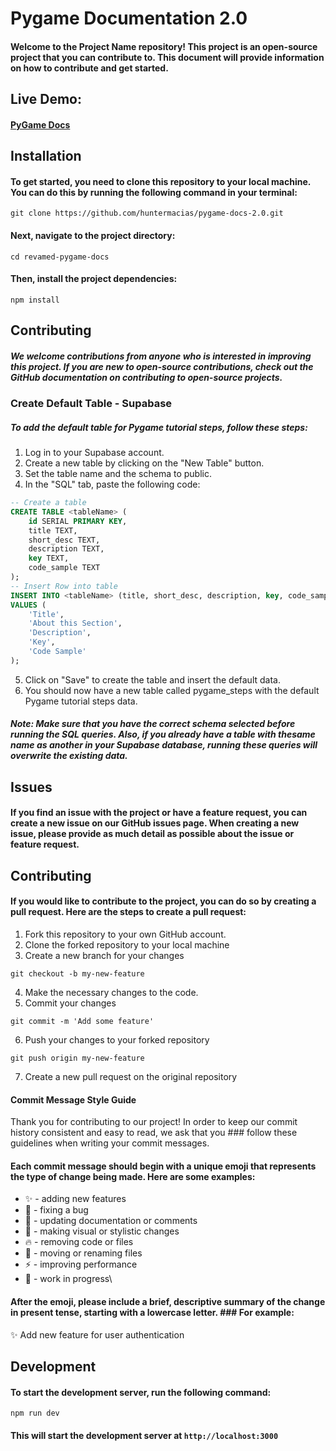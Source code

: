 # Pygame Documentation 2.0
#### Welcome to the Project Name repository! This project is an open-source project that you can contribute to. This document will provide information on how to contribute and get started.

## Live Demo: 
#### [PyGame Docs](https://pydocs.huntermacias.io)

## Installation
#### To get started, you need to clone this repository to your local machine. You can do this by running the following command in your terminal:

```terminal
git clone https://github.com/huntermacias/pygame-docs-2.0.git
```

#### Next, navigate to the project directory:

```terminal
cd revamed-pygame-docs
```

#### Then, install the project dependencies:

```terminal
npm install
```
## Contributing

##### We welcome contributions from anyone who is interested in improving this project. If you are new to open-source contributions, check out the GitHub documentation on contributing to open-source projects.

### Create Default Table - Supabase

##### To add the default table for Pygame tutorial steps, follow these steps:

1. Log in to your Supabase account.
2. Create a new table by clicking on the "New Table" button.
3. Set the table name and the schema to public.
4. In the "SQL" tab, paste the following code:
```sql
-- Create a table
CREATE TABLE <tableName> (
    id SERIAL PRIMARY KEY,
    title TEXT,
    short_desc TEXT,
    description TEXT,
    key TEXT,
    code_sample TEXT
);
-- Insert Row into table
INSERT INTO <tableName> (title, short_desc, description, key, code_sample)
VALUES (
    'Title',
    'About this Section',
    'Description',
    'Key',
    'Code Sample'
);
```
5. Click on "Save" to create the table and insert the default data.
6. You should now have a new table called pygame_steps with the default Pygame tutorial steps data.
##### Note: Make sure that you have the correct schema selected before running the SQL queries. Also, if you already have a table with thesame name as another in your Supabase database, running these queries will overwrite the existing data.


## Issues

#### If you find an issue with the project or have a feature request, you can create a new issue on our GitHub issues page. When creating a new issue, please provide as much detail as possible about the issue or feature request.

## Contributing

#### If you would like to contribute to the project, you can do so by creating a pull request. Here are the steps to create a pull request:

1. Fork this repository to your own GitHub account.
2. Clone the forked repository to your local machine
3. Create a new branch for your changes


```terminal
git checkout -b my-new-feature
```
4. Make the necessary changes to the code.
5. Commit your changes

```terminal
git commit -m 'Add some feature'

```
6. Push your changes to your forked repository

```terminal
git push origin my-new-feature
```

7. Create a new pull request on the original repository

#### Commit Message Style Guide
Thank you for contributing to our project! In order to keep our commit history consistent and easy to read, we ask that you ### follow these guidelines when writing your commit messages.

#### Each commit message should begin with a unique emoji that represents the type of change being made. Here are some examples:

- :sparkles: - adding new features
- :bug:  - fixing a bug
- :pencil: - updating documentation or comments
- :art: - making visual or stylistic changes
- :fire: - removing code or files
- :truck: - moving or renaming files
- :zap: - improving performance
- :construction: - work in progress\


#### After the emoji, please include a brief, descriptive summary of the change in present tense, starting with a lowercase letter. ### For example:

:sparkles: Add new feature for user authentication


## Development
#### To start the development server, run the following command: 
```terminal
npm run dev
```
#### This will start the development server at `http://localhost:3000`

